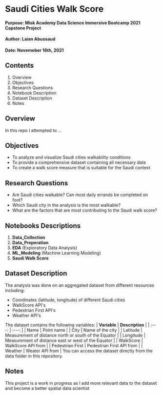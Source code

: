 # Saudi Cities Walk Score
#### Purpose: Misk Academy Data Science Immersive Bootcamp 2021 Capstone Project
#### Author: Laian Abussaud
#### Date: Novemeber 16th, 2021

## Contents
1. Overview
2. Objectives
3. Research Questions
4. Notebook Description
5. Dataset Description
6. Notes

## Overview
In this repo I attempted to ...

## Objectives
- To analyze and visualize Saudi cities walkability conditions
- To provide a comprehensive dataset containing all necessary data
- To create a walk score measure that is suitable for the Saudi context

## Research Questions
- Are Saudi cities walkable? Can most daily errands be completed on foot?
- Which Saudi city in the analysis is the most walkable?
- What are the factors that are most contributing to the Saudi walk score?

## Notebooks Descriptions
1. **Data_Collection**
2. **Data_Preperation**
3. **EDA** (Exploratory Data Analysis)
4. **ML_Modeling** (Machine Learning Modeling)
5. **Saudi Walk Score**

## Dataset Description
The analysis was done on an aggregated dataset from different resources including:
- Coordinates (latitude, longitude) of different Saudi cities
- WalkScore API's
- Pedestrian First API's
- Weather API's

The dataset contains the following variables:
| **Variable** | **Description** |
| :---: | :---: |
| Name | Point name |
| City | Name of the city |
| Latitude  | Measurement of distance north or south of the Equator |
| Longitude | Measurement of distance east or west of the Equator |
| WalkScore | WalkScore API from |
| Pedestrian First | Pedestrian First API from |
| Weather | Weater API from |
You can access the dataset directly from the data folder in this repository.

## Notes
This project is a work in progress as I add more relevant data to the dataset and become a better spatial data scientist
